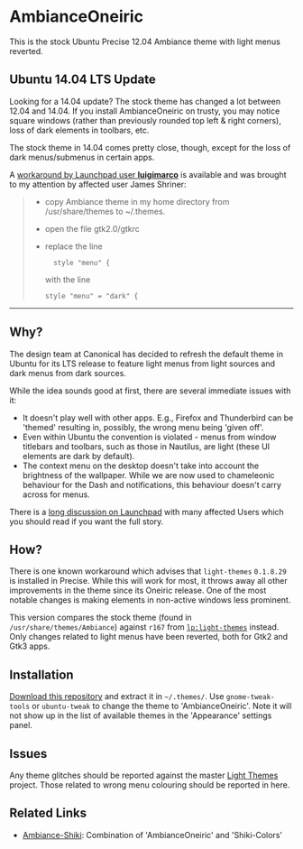 AmbianceOneiric
===============

This is the stock Ubuntu Precise 12.04 Ambiance theme with light menus reverted.

Ubuntu 14.04 LTS Update
-----------------------

Looking for a 14.04 update? The stock theme has changed a lot between 12.04 and 14.04. If you install AmbianceOneiric on trusty, you may notice square windows (rather than previously rounded top left & right corners), loss of dark elements in toolbars, etc.

The stock theme in 14.04 comes pretty close, though, except for the loss of dark menus/submenus in certain apps.

A [workaround by Launchpad user **luigimarco**](https://bugs.launchpad.net/ubuntu/+source/light-themes/+bug/932274/comments/9) is available and was brought to my attention by affected user James Shriner:

> - copy Ambiance theme in my home directory from /usr/share/themes to ~/.themes.
> - open the file gtk2.0/gtkrc
> - replace the line
>
>         style "menu" {
>
>   with the line  
>
>       style "menu" = "dark" {

----------

Why?
----

The design team at Canonical has decided to refresh the default theme in Ubuntu
for its LTS release to feature light menus from light sources and dark menus
from dark sources.

While the idea sounds good at first, there are several immediate issues with it:

* It doesn't play well with other apps. E.g., Firefox and Thunderbird can be
  'themed' resulting in, possibly, the wrong menu being 'given off'.
* Even within Ubuntu the convention is violated - menus from window titlebars
  and toolbars, such as those in Nautilus, are light (these UI elements are dark
  by default).
* The context menu on the desktop doesn't take into account the brightness of the
  wallpaper. While we are now used to chameleonic behaviour for the Dash and
  notifications, this behaviour doesn't carry across for menus.

There is a [long discussion on Launchpad][discussion] with many affected Users
which you should read if you want the full story.

  [discussion]: https://bugs.launchpad.net/ubuntu/+source/light-themes/+bug/925895

How?
----

There is one known workaround which advises that `light-themes` `0.1.8.29` is
installed in Precise. While this will work for most, it throws away all other
improvements in the theme since its Oneiric release. One of the most notable
changes is making elements in non-active windows less prominent.

This version compares the stock theme (found in `/usr/share/themes/Ambiance`)
against `r167` from [`lp:light-themes`][lightthemes] instead. Only changes
related to light menus have been reverted, both for Gtk2 and Gtk3 apps.

  [lightthemes]: http://bazaar.launchpad.net/~ubuntu-art-pkg/light-themes/trunk/files/167

Installation
------------

[Download this repository][download] and extract it in `~/.themes/`. Use
`gnome-tweak-tools` or `ubuntu-tweak` to change the theme to 'AmbianceOneiric'.
Note it will not show up in the list of available themes in the 'Appearance'
settings panel.

  [download]: https://github.com/StanAngeloff/AmbianceOneiric/zipball/master

Issues
------

Any theme glitches should be reported against the master [Light Themes][master]
project. Those related to wrong menu colouring should be reported in here.

  [master]: https://code.launchpad.net/~ubuntu-art-pkg/light-themes/trunk

Related Links
-------------

* [Ambiance-Shiki][shiki]: Combination of 'AmbianceOneiric' and 'Shiki-Colors'

  [shiki]: https://github.com/aceat64/Ambiance-Shiki
